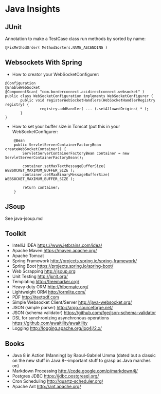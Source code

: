 Java Insights
=================

JUnit
-----

Annotation to make a TestCase class run methods by sorted by name:

```
@FixMethodOrder( MethodSorters.NAME_ASCENDING )

```

Websockets With Spring
----------------------

* How to creator your WebSocketConfigurer:

```
@Configuration
@EnableWebSocket
@ComponentScan( "com.borderconnect.acidirectconnect.websocket" )
public class WebSocketConfiguration implements WebSocketConfigurer {
       public void registerWebSocketHandlers(WebSocketHandlerRegistry registry) {
                registry.addHandler( ... ).setAllowedOrigins( * );
       }
}
```

* How to set your buffer size in Tomcat (put this in your WebSocketConfigurer:

```
    @Bean
    public ServletServerContainerFactoryBean createWebSocketContainer() {
        ServletServerContainerFactoryBean container = new ServletServerContainerFactoryBean();

        container.setMaxTextMessageBufferSize( WEBSOCKET_MAXIMUM_BUFFER_SIZE );
        container.setMaxBinaryMessageBufferSize( WEBSOCKET_MAXIMUM_BUFFER_SIZE );

        return container;
    }
```

JSoup
-----

See java-jsoup.md

Toolkit
-------

* IntelliJ IDEA https://www.jetbrains.com/idea/
* Apache Maven https://maven.apache.org/
* Apache Tomcat
* Spring Framework http://projects.spring.io/spring-framework/
* Spring Boot https://projects.spring.io/spring-boot/
* Web Scrapping http://jsoup.org
* Unit Testing http://junit.org/
* Templating http://freemarker.org/
* Heavy duty ORM http://hibernate.org/
* Lightweight ORM http://ormlite.com/
* PDF http://itextpdf.com	
* Simple Websocket Client/Server http://java-websocket.org/
* JSON (simple parser) http://argo.sourceforge.net/
* JSON (schema validator) https://github.com/fge/json-schema-validator
* DSL for synchronizing asynchronous operations https://github.com/awaitility/awaitility
* Logging http://logging.apache.org/log4j/2.x/

Books
-----

* Java 8 in Action (Manning) by Raoul-Gabriel Umma (dated but a classic on the new stuff in Java 8--important stuff to grasp as Java marches on)
* Markdown Processing http://code.google.com/p/markdown4j/
* Postgres JDBC https://jdbc.postgresql.org/
* Cron Scheduling http://quartz-scheduler.org/
* Apache Ant http://ant.apache.org/
